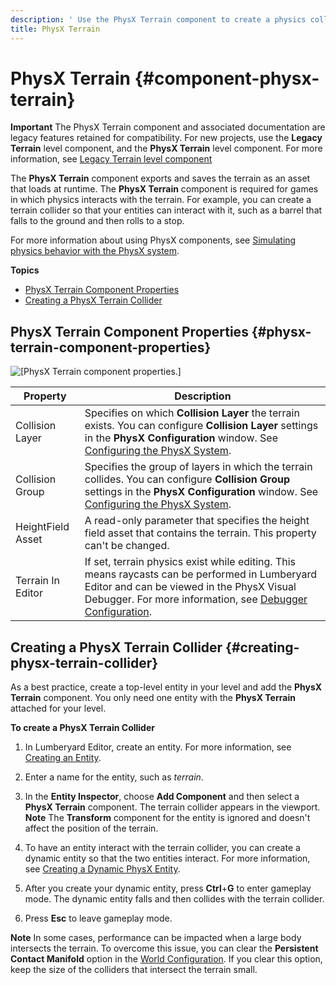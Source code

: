 ```yaml
---
description: ' Use the PhysX Terrain component to create a physics collider in &ALYlong;. '
title: PhysX Terrain
---
```

# PhysX Terrain {#component-physx-terrain}

**Important**
The PhysX Terrain component and associated documentation are legacy features retained for compatibility\. For new projects, use the **Legacy Terrain** level component, and the **PhysX Terrain** level component\. For more information, see [Legacy Terrain level component](/docs/userguide/components/legacy-terrain.md)

The **PhysX Terrain** component exports and saves the terrain as an asset that loads at runtime\. The **PhysX Terrain** component is required for games in which physics interacts with the terrain\. For example, you can create a terrain collider so that your entities can interact with it, such as a barrel that falls to the ground and then rolls to a stop\.

For more information about using PhysX components, see [Simulating physics behavior with the PhysX system](/docs/userguide/nvidia/physx/intro.md)\.



**Topics**
+ [PhysX Terrain Component Properties](#physx-terrain-component-properties)
+ [Creating a PhysX Terrain Collider](#creating-physx-terrain-collider)

## PhysX Terrain Component Properties {#physx-terrain-component-properties}

![\[PhysX Terrain component properties.\]](/images/userguide/component/physx/ui-phsx-terrain-component-properties-1.27.png)


| Property | Description |
| --- | --- |
| Collision Layer |  Specifies on which **Collision Layer** the terrain exists\. You can configure **Collision Layer** settings in the **PhysX Configuration** window\.  See [Configuring the PhysX System](/docs/userguide/nvidia/physx/configuration.md)\.  |
| Collision Group |  Specifies the group of layers in which the terrain collides\. You can configure **Collision Group** settings in the **PhysX Configuration** window\.  See [Configuring the PhysX System](/docs/userguide/nvidia/physx/configuration.md)\.  |
| HeightField Asset |  A read\-only parameter that specifies the height field asset that contains the terrain\. This property can't be changed\.  |
| Terrain In Editor |  If set, terrain physics exist while editing\. This means raycasts can be performed in Lumberyard Editor and can be viewed in the PhysX Visual Debugger\. For more information, see [Debugger Configuration](/docs/userguide/nvidia/physx/configuration-debugger.md)\.  |

## Creating a PhysX Terrain Collider {#creating-physx-terrain-collider}

As a best practice, create a top\-level entity in your level and add the **PhysX Terrain** component\. You only need one entity with the **PhysX Terrain** attached for your level\.

**To create a PhysX Terrain Collider**

1. In Lumberyard Editor, create an entity\. For more information, see [Creating an Entity](/docs/userguide/creating-entity.md)\.

1. Enter a name for the entity, such as *terrain*\.

1. In the **Entity Inspector**, choose **Add Component** and then select a **PhysX Terrain** component\. The terrain collider appears in the viewport\.
**Note**
The **Transform** component for the entity is ignored and doesn't affect the position of the terrain\.

1. To have an entity interact with the terrain collider, you can create a dynamic entity so that the two entities interact\. For more information, see [Creating a Dynamic PhysX Entity](/docs/userguide/components/physx-rigid-body-physics#example-creating-dynamic-game-entity)\.

1. After you create your dynamic entity, press **Ctrl**\+**G** to enter gameplay mode\. The dynamic entity falls and then collides with the terrain collider\.

1. Press **Esc** to leave gameplay mode\.

**Note**
In some cases, performance can be impacted when a large body intersects the terrain\. To overcome this issue, you can clear the **Persistent Contact Manifold** option in the [World Configuration](/docs/userguide/nvidia/physx/configuration-global#physx-configuration-global-world)\. If you clear this option, keep the size of the colliders that intersect the terrain small\.